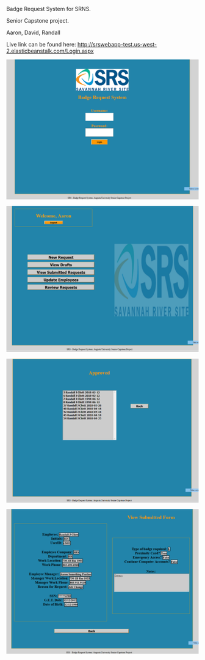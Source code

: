 Badge Request System for SRNS.

Senior Capstone project.

Aaron, David, Randall

Live link can be found here: http://srswebapp-test.us-west-2.elasticbeanstalk.com/Login.aspx


![ScreenShot](https://github.com/BadgeRequestSystem/SRSWebApp/blob/PostSemesterUpdates/Images/Screenshot_1.png)

![ScreenShot](https://github.com/BadgeRequestSystem/SRSWebApp/blob/PostSemesterUpdates/Images/Screenshot_2.png)

![ScreenShot](https://github.com/BadgeRequestSystem/SRSWebApp/blob/PostSemesterUpdates/Images/Screenshot_3.png)

![ScreenShot](https://github.com/BadgeRequestSystem/SRSWebApp/blob/PostSemesterUpdates/Images/Screenshot_4.png)
